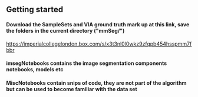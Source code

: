 ## Getting started

#### Download the SampleSets and VIA ground truth mark up at this link, save the folders in the current directory ("mmSeg/")

https://imperialcollegelondon.box.com/s/x3t3nl0l0wkz9zfqpb454hsspmm7fbbr

#### imsegNotebooks contains the image segmentation components notebooks, models etc

#### MiscNotebooks contain snips of code, they are not part of the algorithm but can be used to become familiar with the data set